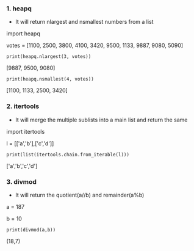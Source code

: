 ### 1. heapq
* It will return nlargest and nsmallest numbers from a list

import heapq 
  
votes = [1100, 2500, 3800, 4100, 3420, 9500, 1133, 9887, 9080, 5090]

``` print(heapq.nlargest(3, votes)) ```

[9887, 9500, 9080] 

``` print(heapq.nsmallest(4, votes)) ```

[1100, 1133, 2500, 3420] 

### 2. itertools
* It will merge the multiple sublists into a main list and return the same

import itertools 

l = [['a','b'],['c','d']]

``` print(list(itertools.chain.from_iterable(l))) ```

['a','b','c','d']

### 3. divmod 
* It will return the quotient(a//b) and remainder(a%b)

a  = 187

b = 10

``` print(divmod(a,b)) ```

(18,7)
